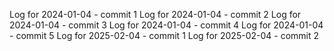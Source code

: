 Log for 2024-01-04 - commit 1
Log for 2024-01-04 - commit 2
Log for 2024-01-04 - commit 3
Log for 2024-01-04 - commit 4
Log for 2024-01-04 - commit 5
Log for 2025-02-04 - commit 1
Log for 2025-02-04 - commit 2
